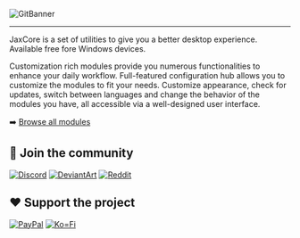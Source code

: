 ![GitBanner](https://user-images.githubusercontent.com/80020581/148785773-c3167b20-989c-4956-b61b-8b86c1b175bc.png)

---

JaxCore is a set of utilities to give you a better desktop experience. Available free fore Windows devices.

Customization rich modules provide you numerous functionalities to enhance your daily workflow. 
Full-featured configuration hub allows you to customize the modules to fit your needs. Customize appearance, check for updates, switch between languages and change the behavior of the modules you have, all accessible via a well-designed user interface.

➡️ [Browse all modules](https://www.deviantart.com/jaxoriginals)

## 🔗 Join the community

[![Discord](https://img.shields.io/badge/Discord-7289DA?style=for-the-badge&logo=discord&logoColor=white)](https://discord.gg/JmgehPSDD6)
[![DeviantArt](https://img.shields.io/badge/DeviantArt-05CC47?style=for-the-badge&logo=deviantart&logoColor=white)](https://www.deviantart.com/jaxoriginals)
[![Reddit](https://img.shields.io/badge/Reddit-FF4500?style=for-the-badge&logo=reddit&logoColor=white)](https://www.reddit.com/user/EnhancedJax)
	
## ❤️  Support the project

[![PayPal](https://img.shields.io/badge/PayPal-00457C?style=for-the-badge&logo=paypal&logoColor=white)](paypal.me/jaxoriginals)
[![Ko=Fi](https://img.shields.io/badge/Ko--fi-F16061?style=for-the-badge&logo=ko-fi&logoColor=white)](https://ko-fi.com/jaxoriginals)
